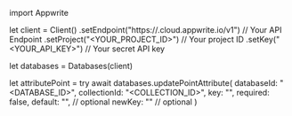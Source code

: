 import Appwrite

let client = Client()
    .setEndpoint("https://<REGION>.cloud.appwrite.io/v1") // Your API Endpoint
    .setProject("<YOUR_PROJECT_ID>") // Your project ID
    .setKey("<YOUR_API_KEY>") // Your secret API key

let databases = Databases(client)

let attributePoint = try await databases.updatePointAttribute(
    databaseId: "<DATABASE_ID>",
    collectionId: "<COLLECTION_ID>",
    key: "",
    required: false,
    default: "", // optional
    newKey: "" // optional
)

